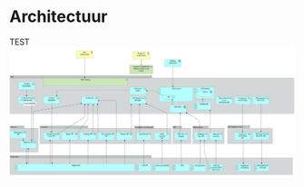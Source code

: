 # Architectuur
TEST
<a href="https://raw.githubusercontent.com/Klantinteractie-Servicesysteem/.github/main/docs/architectuur/KISS.jpg" target="_blank"><img src="https://raw.githubusercontent.com/Klantinteractie-Servicesysteem/.github/main/docs/architectuur/KISS.jpg" /></a>

